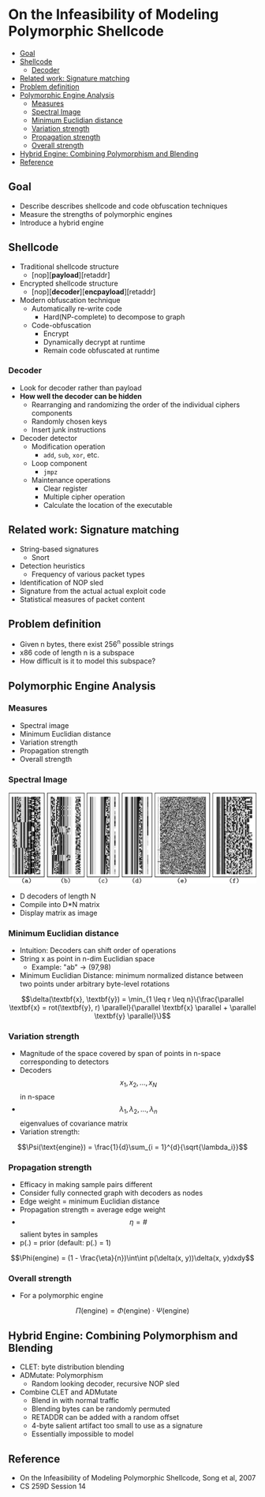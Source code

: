 # On the Infeasibility of Modeling Polymorphic Shellcode

<!-- TOC -->

- [Goal](#goal)
- [Shellcode](#shellcode)
    - [Decoder](#decoder)
- [Related work: Signature matching](#related-work-signature-matching)
- [Problem definition](#problem-definition)
- [Polymorphic Engine Analysis](#polymorphic-engine-analysis)
    - [Measures](#measures)
    - [Spectral Image](#spectral-image)
    - [Minimum Euclidian distance](#minimum-euclidian-distance)
    - [Variation strength](#variation-strength)
    - [Propagation strength](#propagation-strength)
    - [Overall strength](#overall-strength)
- [Hybrid Engine: Combining Polymorphism and Blending](#hybrid-engine-combining-polymorphism-and-blending)
- [Reference](#reference)

<!-- /TOC -->

## Goal

* Describe describes shellcode and code obfuscation techniques
* Measure the strengths of polymorphic engines
* Introduce a hybrid engine

## Shellcode

* Traditional shellcode structure
    * [nop][**payload**][retaddr]
* Encrypted shellcode structure
    * [nop][**decoder**][**encpayload**][retaddr]
* Modern obfuscation technique
    * Automatically re-write code
        * Hard(NP-complete) to decompose to graph
    * Code-obfuscation
        * Encrypt
        * Dynamically decrypt at runtime
        * Remain code obfuscated at runtime

### Decoder

* Look for decoder rather than payload
* **How well the decoder can be hidden**
    * Rearranging and randomizing the order of the individual ciphers components
    * Randomly chosen keys
    * Insert junk instructions
* Decoder detector
    * Modification operation
        * `add`, `sub`, `xor`, etc.
    * Loop component
        * `jmpz`
    * Maintenance operations
        * Clear register
        * Multiple cipher operation
        * Calculate the location of the executable

## Related work: Signature matching

* String-based signatures
    * Snort
* Detection heuristics
    * Frequency of various packet types
* Identification of NOP sled
* Signature from the actual actual exploit code
* Statistical measures of packet content


## Problem definition

* Given n bytes, there exist 256<sup>n</sup> possible strings
* x86 code of length n is a subspace
* How difficult is it to model this subspace?

## Polymorphic Engine Analysis

### Measures

* Spectral image
* Minimum Euclidian distance
* Variation strength
* Propagation strength
* Overall strength

###  Spectral Image

![visualization_of_shellcode_variations](images/visualization_of_shellcode_variations.png)

* D decoders of length N
* Compile into D*N matrix
* Display matrix as image

### Minimum Euclidian distance

* Intuition: Decoders can shift order of operations
* String x as point in n-dim Euclidian space
    * Example: "ab" -> (97,98)
* Minimum Euclidian Distance: minimum normalized distance between two points under arbitrary byte-level rotations

$$\delta(\textbf{x}, \textbf{y}) = \min_{1 \leq r \leq n}\{\frac{\parallel \textbf{x} = rot(\textbf{y}, r) \parallel}{\parallel \textbf{x} \parallel + \parallel \textbf{y} \parallel}\}$$

### Variation strength

* Magnitude of the space covered by span of points in n-space corresponding to detectors
* Decoders $$x_1, x_2, ..., x_N$$ in n-space
* $$\lambda_1, \lambda_2, ..., \lambda_n$$ eigenvalues of covariance matrix
* Variation strength:

$$\Psi(\text{engine}) = \frac{1}{d}\sum_{i = 1}^{d}{\sqrt{\lambda_i}}$$

### Propagation strength

* Efficacy in making sample pairs different
* Consider fully connected graph with decoders as nodes
* Edge weight = minimum Euclidian distance
* Propagation strength = average edge weight
* $$\eta = \#$$ salient bytes in samples
* p(.) = prior (default: p(.) = 1)

$$\Phi(engine) = (1 - \frac{\eta}{n})\int\int p(\delta(x, y))\delta(x, y)dxdy$$

### Overall strength

* For a polymorphic engine

$$\Pi(\text{engine}) = \Phi(\text{engine}) \cdot \Psi(\text{engine})$$

## Hybrid Engine: Combining Polymorphism and Blending

* CLET: byte distribution blending
* ADMutate: Polymorphism
    * Random looking decoder, recursive NOP sled
* Combine CLET and ADMutate
    * Blend in with normal traffic
    * Blending bytes can be randomly permuted
    * RETADDR can be added with a random offset
    * 4-byte salient artifact too small to use as a signature
    * Essentially impossible to model

## Reference

* On the Infeasibility of Modeling Polymorphic Shellcode, Song et al, 2007
* CS 259D Session 14
